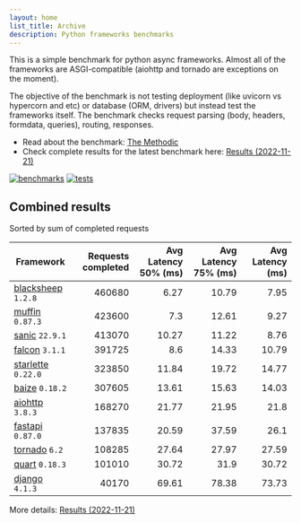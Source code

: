 ```yaml
---
layout: home
list_title: Archive
description: Python frameworks benchmarks
---
```


<script src="https://cdn.jsdelivr.net/npm/chart.js@3.2.1/dist/chart.min.js"></script>

This is a simple benchmark for python async frameworks. Almost all of the
frameworks are ASGI-compatible (aiohttp and tornado are exceptions on the
moment).

The objective of the benchmark is not testing deployment (like uvicorn vs
hypercorn and etc) or database (ORM, drivers) but instead test the frameworks
itself. The benchmark checks request parsing (body, headers, formdata,
queries), routing, responses.

* Read about the benchmark: [The Methodic](methodic.md)
* Check complete results for the latest benchmark here: [Results (2022-11-21)](_posts/2022-11-21-results.md)

[![benchmarks](https://github.com/klen/py-frameworks-bench/actions/workflows/benchmarks.yml/badge.svg)](https://github.com/klen/py-frameworks-bench/actions/workflows/benchmarks.yml)
[![tests](https://github.com/klen/py-frameworks-bench/actions/workflows/tests.yml/badge.svg)](https://github.com/klen/py-frameworks-bench/actions/workflows/tests.yml)

## Combined results

<canvas id="chart" style="margin-bottom: 2em"></canvas>
<script>
    var ctx = document.getElementById('chart').getContext('2d');
    var myChart = new Chart(ctx, {
        type: 'bar',
        data: {
            labels: ['blacksheep','muffin','sanic','falcon','starlette','baize','aiohttp','fastapi','tornado','quart','django',],
            datasets: [
                {
                    label: '# of requests',
                    data: ['460680','423600','413070','391725','323850','307605','168270','137835','108285','101010','40170',],
                    backgroundColor: [
                        '#4E79A7', '#A0CBE8', '#F28E2B', '#FFBE7D', '#59A14F', '#8CD17D', '#B6992D', '#F1CE63', '#499894', '#86BCB6', '#E15759', '#FF9D9A', '#79706E', '#BAB0AC', '#D37295', '#FABFD2', '#B07AA1', '#D4A6C8', '#9D7660', '#D7B5A6',
                    ]
                },
            ]
        }
    });
</script>

Sorted by sum of completed requests

| Framework | Requests completed | Avg Latency 50% (ms) | Avg Latency 75% (ms) | Avg Latency (ms) |
| --------- | -----------------: | -------------------: | -------------------: | ---------------: |
| [blacksheep](https://pypi.org/project/blacksheep/) `1.2.8` | 460680 | 6.27 | 10.79 | 7.95
| [muffin](https://pypi.org/project/muffin/) `0.87.3` | 423600 | 7.3 | 12.61 | 9.27
| [sanic](https://pypi.org/project/sanic/) `22.9.1` | 413070 | 10.27 | 11.22 | 8.76
| [falcon](https://pypi.org/project/falcon/) `3.1.1` | 391725 | 8.6 | 14.33 | 10.79
| [starlette](https://pypi.org/project/starlette/) `0.22.0` | 323850 | 11.84 | 19.72 | 14.77
| [baize](https://pypi.org/project/baize/) `0.18.2` | 307605 | 13.61 | 15.63 | 14.03
| [aiohttp](https://pypi.org/project/aiohttp/) `3.8.3` | 168270 | 21.77 | 21.95 | 21.8
| [fastapi](https://pypi.org/project/fastapi/) `0.87.0` | 137835 | 20.59 | 37.59 | 26.1
| [tornado](https://pypi.org/project/tornado/) `6.2` | 108285 | 27.64 | 27.97 | 27.59
| [quart](https://pypi.org/project/quart/) `0.18.3` | 101010 | 30.72 | 31.9 | 30.72
| [django](https://pypi.org/project/django/) `4.1.3` | 40170 | 69.61 | 78.38 | 73.73


More details: [Results (2022-11-21)](_posts/2022-11-21-results.md)